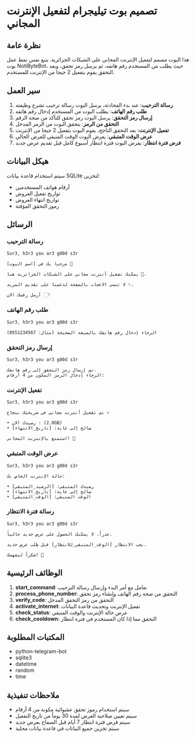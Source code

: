 # تصميم بوت تيليجرام لتفعيل الإنترنت المجاني

## نظرة عامة
هذا البوت مصمم لتفعيل الإنترنت المجاني على الشبكات الجزائرية. يتبع نفس نمط عمل بوت NotiByteBot، حيث يطلب من المستخدم رقم هاتفه، ثم يرسل رمز تحقق، وبعد التحقق يقوم بتفعيل 2 جيجا من الإنترنت للمستخدم.

## سير العمل
1. **رسالة الترحيب**: عند بدء المحادثة، يرسل البوت رسالة ترحيب تشرح وظيفته
2. **طلب رقم الهاتف**: يطلب البوت من المستخدم إدخال رقم هاتفه
3. **إرسال رمز التحقق**: يرسل البوت رمز تحقق للتأكد من صحة الرقم
4. **التحقق من الرمز**: يتحقق البوت من الرمز المدخل
5. **تفعيل الإنترنت**: بعد التحقق الناجح، يقوم البوت بتفعيل 2 جيجا من الإنترنت
6. **عرض الوقت المتبقي**: يعرض البوت الوقت المتبقي للعرض الحالي
7. **فرض فترة انتظار**: يفرض البوت فترة انتظار أسبوع كامل قبل تقديم عرض جديد

## هيكل البيانات
سيتم استخدام قاعدة بيانات SQLite لتخزين:
- أرقام هواتف المستخدمين
- تواريخ تفعيل العروض
- تواريخ انتهاء العروض
- رموز التحقق المؤقتة

## الرسائل
### رسالة الترحيب
```
Sur3, h3r3 you ar3 g00d s3r

مرحبا بك في [اسم البوت] 💜

يمكنك تفعيل أنترنت مجاني على الشبكات الجزائرية هنا 🥳.

لا تنسى الاعجاب بالصفحة لدعمنا على تقديم المزيد ✨.

أرسل رقمك الان 👇🏻
```

### طلب رقم الهاتف
```
Sur3, h3r3 you ar3 g00d s3r

الرجاء إدخال رقم هاتفك بالصيغة الصحيحة (مثال: 0551234567)
```

### إرسال رمز التحقق
```
Sur3, h3r3 you ar3 g00d s3r

تم إرسال رمز التحقق إلى رقم هاتفك.
الرجاء إدخال الرمز المكون من 4 أرقام:
```

### تفعيل الإنترنت
```
Sur3, h3r3 you ar3 g00d s3r

تم تفعيل أنترنت مجاني في شريحتك بنجاح ✓

• رصيدك الان : (2.0GB)
• صالح إلى غاية: [تاريخ_الانتهاء]

استمتع بالإنترنت المجاني! 🎉
```

### عرض الوقت المتبقي
```
Sur3, h3r3 you ar3 g00d s3r

حالة الإنترنت الخاص بك:

• رصيدك المتبقي: [الرصيد_المتبقي]
• صالح إلى غاية: [تاريخ_الانتهاء]
• الوقت المتبقي: [الوقت_المتبقي]
```

### رسالة فترة الانتظار
```
Sur3, h3r3 you ar3 g00d s3r

عذراً، لا يمكنك الحصول على عرض جديد حالياً.

يجب الانتظار [الوقت_المتبقي_للانتظار] قبل طلب عرض جديد.

شكراً لتفهمك! 🙏
```

## الوظائف الرئيسية
1. **start_command**: تعامل مع أمر البدء وإرسال رسالة الترحيب
2. **process_phone_number**: التحقق من صحة رقم الهاتف وإنشاء رمز تحقق
3. **verify_code**: التحقق من رمز التحقق المدخل
4. **activate_internet**: تفعيل الإنترنت وتحديث قاعدة البيانات
5. **check_status**: عرض حالة الإنترنت والوقت المتبقي
6. **check_cooldown**: التحقق مما إذا كان المستخدم في فترة انتظار

## المكتبات المطلوبة
- python-telegram-bot
- sqlite3
- datetime
- random
- time

## ملاحظات تنفيذية
- سيتم استخدام رموز تحقق عشوائية مكونة من 4 أرقام
- سيتم تعيين صلاحية العرض لمدة 30 يوماً من تاريخ التفعيل
- سيتم فرض فترة انتظار 7 أيام قبل السماح بعرض جديد
- سيتم تخزين جميع البيانات في قاعدة بيانات محلية
